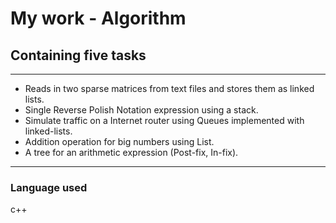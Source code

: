 # My work - Algorithm
## Containing five tasks
----
+ Reads in two sparse matrices from text files and stores them as linked lists.
+ Single Reverse Polish Notation expression using a stack.
+ Simulate traffic on a Internet router using Queues implemented with linked-lists.
+ Addition operation for big numbers using List.
+ A tree for an arithmetic expression (Post-fix, In-fix).
----
### Language used
c++
